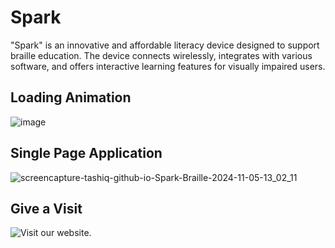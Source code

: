 # Spark
"Spark" is an innovative and affordable literacy device designed to support braille education. The device connects wirelessly, integrates with various software, and offers interactive learning features for visually impaired users. 
## Loading Animation
![image](https://github.com/user-attachments/assets/5c711c96-4e2c-4293-ad90-cd876f844f35)
## Single Page Application
![screencapture-tashiq-github-io-Spark-Braille-2024-11-05-13_02_11](https://github.com/user-attachments/assets/8b4c6054-5dd4-4542-8831-7541cf494cb4)
## Give a Visit
![Visit](https://tashiq.github.io/Spark-Braille/) our website.
